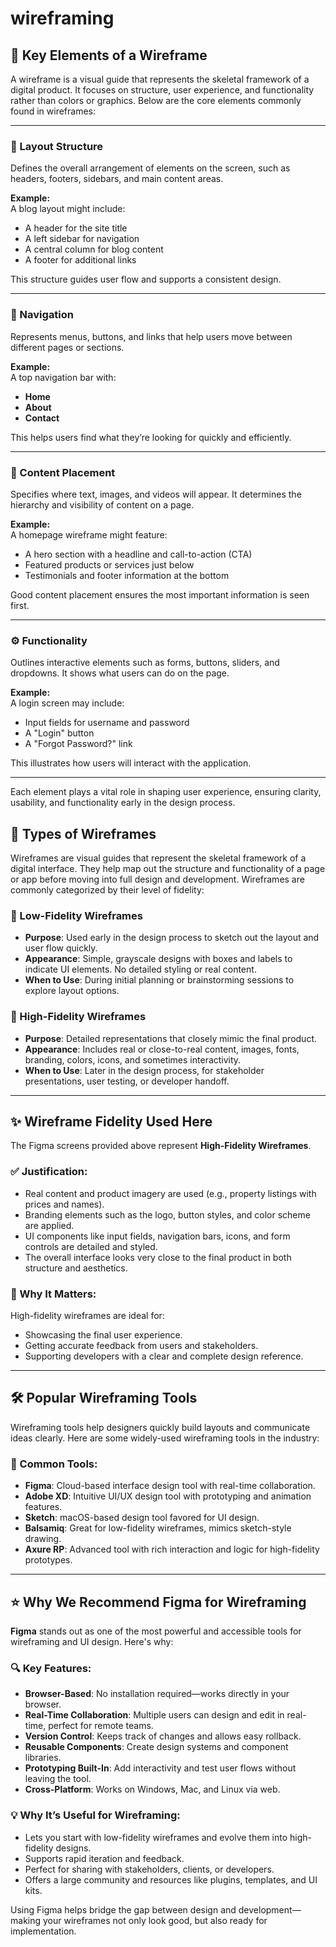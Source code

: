 # wireframing
## 🔑 Key Elements of a Wireframe

A wireframe is a visual guide that represents the skeletal framework of a digital product. It focuses on structure, user experience, and functionality rather than colors or graphics. Below are the core elements commonly found in wireframes:

---

### 🧱 Layout Structure

Defines the overall arrangement of elements on the screen, such as headers, footers, sidebars, and main content areas.

**Example:**  
A blog layout might include:
- A header for the site title
- A left sidebar for navigation
- A central column for blog content
- A footer for additional links

This structure guides user flow and supports a consistent design.

---

### 🧭 Navigation

Represents menus, buttons, and links that help users move between different pages or sections.

**Example:**  
A top navigation bar with:
- **Home**
- **About**
- **Contact**

This helps users find what they’re looking for quickly and efficiently.

---

### 📝 Content Placement

Specifies where text, images, and videos will appear. It determines the hierarchy and visibility of content on a page.

**Example:**  
A homepage wireframe might feature:
- A hero section with a headline and call-to-action (CTA)
- Featured products or services just below
- Testimonials and footer information at the bottom

Good content placement ensures the most important information is seen first.

---

### ⚙️ Functionality

Outlines interactive elements such as forms, buttons, sliders, and dropdowns. It shows what users can do on the page.

**Example:**  
A login screen may include:
- Input fields for username and password
- A "Login" button
- A "Forgot Password?" link

This illustrates how users will interact with the application.

---

Each element plays a vital role in shaping user experience, ensuring clarity, usability, and functionality early in the design process.

## 🧱 Types of Wireframes

Wireframes are visual guides that represent the skeletal framework of a digital interface. They help map out the structure and functionality of a page or app before moving into full design and development. Wireframes are commonly categorized by their level of fidelity:

### 🔹 Low-Fidelity Wireframes

- **Purpose**: Used early in the design process to sketch out the layout and user flow quickly.
- **Appearance**: Simple, grayscale designs with boxes and labels to indicate UI elements. No detailed styling or real content.
- **When to Use**: During initial planning or brainstorming sessions to explore layout options.

### 🔹 High-Fidelity Wireframes

- **Purpose**: Detailed representations that closely mimic the final product.
- **Appearance**: Includes real or close-to-real content, images, fonts, branding, colors, icons, and sometimes interactivity.
- **When to Use**: Later in the design process, for stakeholder presentations, user testing, or developer handoff.

---

## ✨ Wireframe Fidelity Used Here

The Figma screens provided above represent **High-Fidelity Wireframes**.

### ✅ Justification:

- Real content and product imagery are used (e.g., property listings with prices and names).
- Branding elements such as the logo, button styles, and color scheme are applied.
- UI components like input fields, navigation bars, icons, and form controls are detailed and styled.
- The overall interface looks very close to the final product in both structure and aesthetics.

### 📌 Why It Matters:

High-fidelity wireframes are ideal for:
- Showcasing the final user experience.
- Getting accurate feedback from users and stakeholders.
- Supporting developers with a clear and complete design reference.

---

## 🛠️ Popular Wireframing Tools

Wireframing tools help designers quickly build layouts and communicate ideas clearly. Here are some widely-used wireframing tools in the industry:

### 📌 Common Tools:

- **Figma**: Cloud-based interface design tool with real-time collaboration.
- **Adobe XD**: Intuitive UI/UX design tool with prototyping and animation features.
- **Sketch**: macOS-based design tool favored for UI design.
- **Balsamiq**: Great for low-fidelity wireframes, mimics sketch-style drawing.
- **Axure RP**: Advanced tool with rich interaction and logic for high-fidelity prototypes.

---

## ⭐ Why We Recommend Figma for Wireframing

**Figma** stands out as one of the most powerful and accessible tools for wireframing and UI design. Here's why:

### 🔍 Key Features:

- **Browser-Based**: No installation required—works directly in your browser.
- **Real-Time Collaboration**: Multiple users can design and edit in real-time, perfect for remote teams.
- **Version Control**: Keeps track of changes and allows easy rollback.
- **Reusable Components**: Create design systems and component libraries.
- **Prototyping Built-In**: Add interactivity and test user flows without leaving the tool.
- **Cross-Platform**: Works on Windows, Mac, and Linux via web.

### 💡 Why It’s Useful for Wireframing:

- Lets you start with low-fidelity wireframes and evolve them into high-fidelity designs.
- Supports rapid iteration and feedback.
- Perfect for sharing with stakeholders, clients, or developers.
- Offers a large community and resources like plugins, templates, and UI kits.

Using Figma helps bridge the gap between design and development—making your wireframes not only look good, but also ready for implementation.

